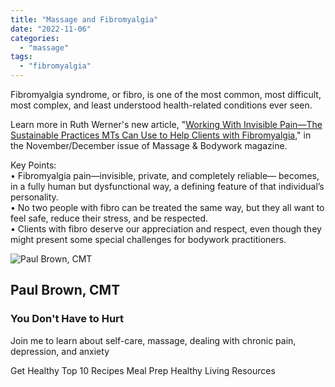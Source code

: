 ```yaml
---
title: "Massage and Fibromyalgia"
date: "2022-11-06"
categories: 
  - "massage"
tags: 
  - "fibromyalgia"
---
```


Fibromyalgia syndrome, or fibro, is one of the most common, most difficult, most complex, and least understood health-related conditions ever seen.

Learn more in Ruth Werner's new article, "[Working With Invisible Pain—The Sustainable Practices MTs Can Use to Help Clients with Fibromyalgia,](http://www.massageandbodyworkdigital.com/i/1481961-november-december-2022/38?)" in the November/December issue of Massage & Bodywork magazine.

Key Points:  
• Fibromyalgia pain—invisible, private, and completely reliable— becomes, in a fully human but dysfunctional way, a defining feature of that individual’s personality.  
• No two people with fibro can be treated the same way, but they all want to feel safe, reduce their stress, and be respected.  
• Clients with fibro deserve our appreciation and respect, even though they might present some special challenges for bodywork practitioners.

![Paul Brown, CMT](images/IMG_3520-300x300.png)

## Paul Brown, CMT

### You Don't Have to Hurt

Join me to learn about self-care, massage, dealing with chronic pain, depression, and anxiety

[](https://wa.me/+1-916-534-8772)[](https://m.me/paulbrowncmt)[](https://facebook.com/paulbrowncmt)[](https://www.tiktok.com/@paulpvbrown)Get Healthy Top 10 Recipes Meal Prep Healthy Living Resources

